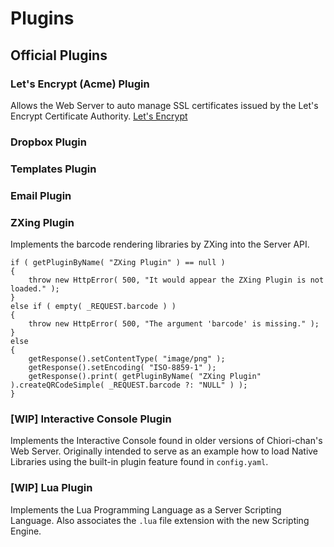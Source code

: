 # Plugins
## Official Plugins

### Let's Encrypt (Acme) Plugin
Allows the Web Server to auto manage SSL certificates issued by the Let's Encrypt Certificate Authority. [Let's Encrypt](https://letsencrypt.org/)

### Dropbox Plugin


### Templates Plugin

### Email Plugin

### ZXing Plugin
Implements the barcode rendering libraries by ZXing into the Server API.

    if ( getPluginByName( "ZXing Plugin" ) == null )
    {
    	throw new HttpError( 500, "It would appear the ZXing Plugin is not loaded." );
    }
    else if ( empty( _REQUEST.barcode ) )
    {
        throw new HttpError( 500, "The argument 'barcode' is missing." );
    }
    else
    {
    	getResponse().setContentType( "image/png" );
    	getResponse().setEncoding( "ISO-8859-1" );
    	getResponse().print( getPluginByName( "ZXing Plugin" ).createQRCodeSimple( _REQUEST.barcode ?: "NULL" ) );
    }


### [WIP] Interactive Console Plugin
Implements the Interactive Console found in older versions of Chiori-chan's Web Server. Originally intended to serve as an example how to load Native Libraries using the built-in plugin feature found in `config.yaml`.

### [WIP] Lua Plugin
Implements the Lua Programming Language as a Server Scripting Language. Also associates the `.lua` file extension with the new Scripting Engine.